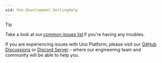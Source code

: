 ```yaml
---
uid: Uno.Development.GettingHelp
---
```


> [!TIP]
> Take a look at our [common issues list](xref:Uno.UI.CommonIssues) if you're having any troubles.
>
> If you are experiencing issues with Uno Platform, please visit our [GitHub Discussions](https://github.com/unoplatform/uno/discussions) or [Discord Server](https://www.platform.uno/discord) - where our engineering team and community will be able to help you.
>
